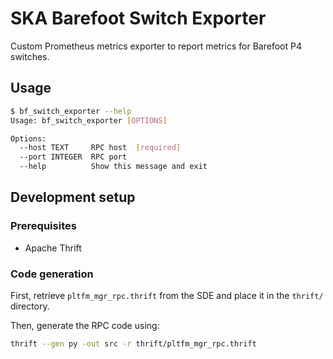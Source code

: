 # SKA Barefoot Switch Exporter

Custom Prometheus metrics exporter to report metrics for Barefoot P4 switches.

## Usage

```sh
$ bf_switch_exporter --help
Usage: bf_switch_exporter [OPTIONS]

Options:
  --host TEXT     RPC host  [required]
  --port INTEGER  RPC port
  --help          Show this message and exit
```

## Development setup

### Prerequisites

- Apache Thrift

### Code generation

First, retrieve `pltfm_mgr_rpc.thrift` from the SDE and place it in the `thrift/` directory.

Then, generate the RPC code using:

```sh
thrift --gen py -out src -r thrift/pltfm_mgr_rpc.thrift
```
